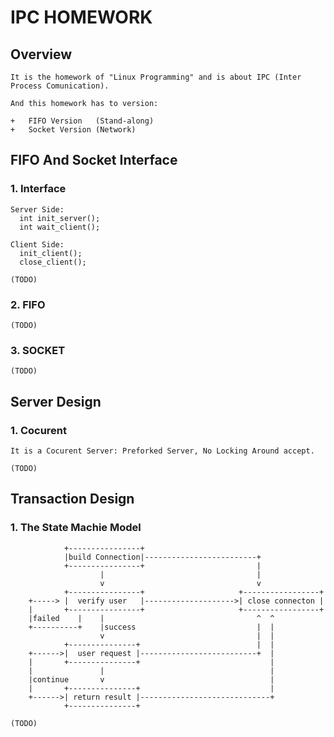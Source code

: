 IPC HOMEWORK
============

Overview
------------

    It is the homework of "Linux Programming" and is about IPC (Inter Process Comunication). 

    And this homework has to version:

    +   FIFO Version   (Stand-along)
    +   Socket Version (Network)

FIFO And Socket Interface
----------------------------

### 1. Interface

    Server Side: 
      int init_server();
      int wait_client(); 

    Client Side:
      init_client();
      close_client();
      
    (TODO)

### 2. FIFO

    (TODO)

### 3. SOCKET

    (TODO)

Server Design
----------------

### 1. Cocurent
    
    It is a Cocurent Server: Preforked Server, No Locking Around accept.

    (TODO)

Transaction Design
---------------------

### 1. The State Machie Model

                +----------------+
                |build Connection|-------------------------+
                +----------------+                         |
                        |                                  |
                        v                                  v
                +----------------+                     +-----------------+
        +-----> |  verify user   |-------------------->| close connecton |
        |       +----------------+                     +-----------------+
        |failed    |    |                                  ^  ^
        +----------+    |success                           |  |
                        v                                  |  |
                +---------------+                          |  |
        +------>|  user request |--------------------------+  |
        |       +---------------+                             |
        |               |                                     |
        |continue       v                                     |
        |       +---------------+                             |
        +------>| return result |-----------------------------+
                +---------------+

    (TODO)

